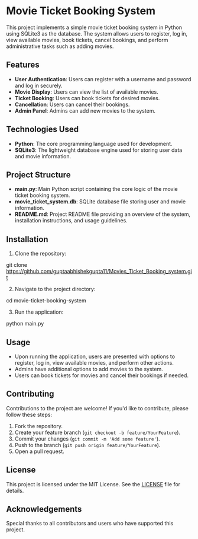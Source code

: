 # Movie Ticket Booking System

This project implements a simple movie ticket booking system in Python using SQLite3 as the database. The system allows users to register, log in, view available movies, book tickets, cancel bookings, and perform administrative tasks such as adding movies.

## Features

- **User Authentication**: Users can register with a username and password and log in securely.
- **Movie Display**: Users can view the list of available movies.
- **Ticket Booking**: Users can book tickets for desired movies.
- **Cancellation**: Users can cancel their bookings.
- **Admin Panel**: Admins can add new movies to the system.

## Technologies Used

- **Python**: The core programming language used for development.
- **SQLite3**: The lightweight database engine used for storing user data and movie information.

## Project Structure

- **main.py**: Main Python script containing the core logic of the movie ticket booking system.
- **movie_ticket_system.db**: SQLite database file storing user and movie information.
- **README.md**: Project README file providing an overview of the system, installation instructions, and usage guidelines.

## Installation

1. Clone the repository:

git clone https://github.com/guptaabhishekgupta11/Movies_Ticket_Booking_system.git


2. Navigate to the project directory:

cd movie-ticket-booking-system

3. Run the application:

python main.py


## Usage

- Upon running the application, users are presented with options to register, log in, view available movies, and perform other actions.
- Admins have additional options to add movies to the system.
- Users can book tickets for movies and cancel their bookings if needed.

## Contributing

Contributions to the project are welcome! If you'd like to contribute, please follow these steps:

1. Fork the repository.
2. Create your feature branch (`git checkout -b feature/YourFeature`).
3. Commit your changes (`git commit -m 'Add some feature'`).
4. Push to the branch (`git push origin feature/YourFeature`).
5. Open a pull request.

## License

This project is licensed under the MIT License. See the [LICENSE](LICENSE) file for details.

## Acknowledgements

Special thanks to all contributors and users who have supported this project.
